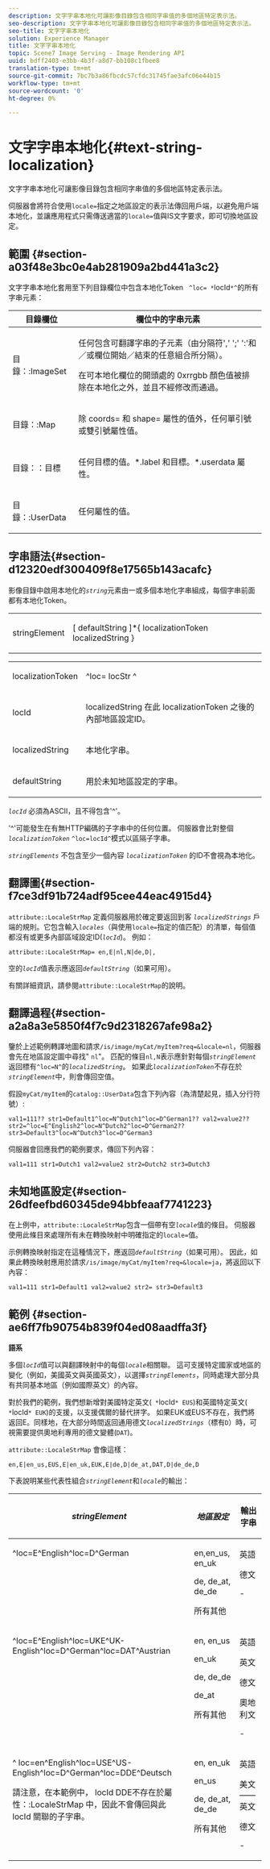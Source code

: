 ```yaml
---
description: 文字字串本地化可讓影像目錄包含相同字串值的多個地區特定表示法。
seo-description: 文字字串本地化可讓影像目錄包含相同字串值的多個地區特定表示法。
seo-title: 文字字串本地化
solution: Experience Manager
title: 文字字串本地化
topic: Scene7 Image Serving - Image Rendering API
uuid: bdff2403-e3bb-4b3f-a8d7-bb108c1fbee8
translation-type: tm+mt
source-git-commit: 7bc7b3a86fbcdc57cfdc31745fae3afc06e44b15
workflow-type: tm+mt
source-wordcount: '0'
ht-degree: 0%

---
```



# 文字字串本地化{#text-string-localization}

文字字串本地化可讓影像目錄包含相同字串值的多個地區特定表示法。

伺服器會將符合使用`locale=`指定之地區設定的表示法傳回用戶端，以避免用戶端本地化，並讓應用程式只需傳送適當的`locale=`值與IS文字要求，即可切換地區設定。

## 範圍 {#section-a03f48e3bc0e4ab281909a2bd441a3c2}

文字字串本地化套用至下列目錄欄位中包含本地化Token ` ^loc= *`locId`*^`的所有字串元素：

<table id="table_83344EFCB5B5418184E0A0B43D0B23F7"> 
 <thead> 
  <tr> 
   <th class="entry"> <b>目錄欄位</b> </th> 
   <th class="entry"> <b>欄位中的字串元素</b> </th> 
  </tr> 
 </thead>
 <tbody> 
  <tr> 
   <td> <p> <span class="codeph"> 目錄：:ImageSet  </span> </p> </td> 
   <td> <p>任何包含可翻譯字串的子元素（由分隔符',' ';' ':'和／或欄位開始／結束的任意組合所分隔）。 </p> <p> 在可本地化欄位的開頭處的<span class="codeph"> 0xrrgbb </span>顏色值被排除在本地化之外，並且不經修改而通過。 </p> </td> 
  </tr> 
  <tr> 
   <td> <p> <span class="codeph"> 目錄：:Map  </span> </p> </td> 
   <td> <p>除<span class="codeph"> coords= </span>和<span class="codeph"> shape= </span>屬性的值外，任何單引號或雙引號屬性值。 </p> </td> 
  </tr> 
  <tr> 
   <td> <p> <span class="codeph"> 目錄：：目標  </span> </p> </td> 
   <td> <p>任何<span class="codeph">目標的值。*.label </span>和<span class="codeph">目標。*.userdata </span>屬性。 </p> </td> 
  </tr> 
  <tr> 
   <td> <p> <span class="codeph"> 目錄：:UserData  </span> </p> </td> 
   <td> <p>任何屬性的值。 </p> </td> 
  </tr> 
 </tbody> 
</table>

## 字串語法{#section-d12320edf300409f8e17565b143acafc}

影像目錄中啟用本地化的&#x200B;*`string`*&#x200B;元素由一或多個本地化字串組成，每個字串前面都有本地化Token。

<table id="simpletable_CEFDAE8395E6493E902D58A7E5A25BC7"> 
 <tr class="strow"> 
  <td class="stentry"> <p> <span class="codeph"> <span class="varname"> stringElement  </span> </span> </p> </td> 
  <td class="stentry"> <p>[ <span class="varname"> defaultString </span>]*{ <span class="varname"> localizationToken </span> <span class="varname"> localizedString </span>} </p> </td> 
 </tr> 
</table>

<table id="simpletable_0A687FA72C4C4C1AAFFCB43143C1AB3B"> 
 <tr class="strow"> 
  <td class="stentry"> <p> <span class="codeph"> <span class="varname"> localizationToken  </span> </span> </p> </td> 
  <td class="stentry"> <p> <span class="codeph"> ^loc=  <span class="varname"> locStr  </span> ^  </span> </p> </td> 
 </tr> 
 <tr class="strow"> 
  <td class="stentry"> <p> <span class="codeph"> <span class="varname"> locId  </span> </span> </p> </td> 
  <td class="stentry"> <p><span class="varname"> localizedString </span>在此<span class="varname"> localizationToken </span>之後的內部地區設定ID。 </p> </td> 
 </tr> 
 <tr class="strow"> 
  <td class="stentry"> <p> <span class="codeph"> <span class="varname"> localizedString  </span> </span> </p> </td> 
  <td class="stentry"> <p>本地化字串。 </p> </td> 
 </tr> 
 <tr class="strow"> 
  <td class="stentry"> <p> <span class="codeph"> <span class="varname"> defaultString  </span> </span> </p> </td> 
  <td class="stentry"> <p>用於未知地區設定的字串。 </p> </td> 
 </tr> 
</table>

*`locId`* 必須為ASCII，且不得包含&#39;^&#39;。

&#39;^&#39;可能發生在有無HTTP編碼的子字串中的任何位置。 伺服器會比對整個&#x200B;*`localizationToken`* `^loc=locId^`模式以區隔子字串。

*`stringElements`* 不包含至少一個內容 *`localizationToken`* 的ID不會視為本地化。

## 翻譯圖{#section-f7ce3df91b724adf95cee44eac4915d4}

`attribute::LocaleStrMap` 定義伺服器用於確定要返回到客 *`localizedStrings`* 戶端的規則。它包含輸入&#x200B;*`locales`*（與使用`locale=`指定的值匹配）的清單，每個值都沒有或更多內部區域設定ID(*`locId`*)。 例如：

`attribute::LocaleStrMap= en,E|nl,N|de,D|,`

空的&#x200B;*`locId`*&#x200B;值表示應返回&#x200B;*`defaultString`*（如果可用）。

有關詳細資訊，請參閱`attribute::LocaleStrMap`的說明。

## 翻譯過程{#section-a2a8a3e5850f4f7c9d2318267afe98a2}

鑒於上述範例轉譯地圖和請求`/is/image/myCat/myItem?req=&locale=nl`，伺服器會先在地區設定圖中尋找&quot; `nl`&quot;。 匹配的條目`nl,N`表示應針對每個&#x200B;*`stringElement`*&#x200B;返回標有`^loc=N^`的&#x200B;*`localizedString`*。 如果此&#x200B;*`localizationToken`*&#x200B;不存在於&#x200B;*`stringElement`*&#x200B;中，則會傳回空值。

假設`myCat/myItem`的`catalog::UserData`包含下列內容（為清楚起見，插入分行符號）:

`val1=111?? str1=Default1^loc=N^Dutch1^loc=D^German1?? val2=value2?? str2=^loc=E^English2^loc=N^Dutch2^loc=D^German2?? str3=Default3^loc=N^Dutch3^loc=D^German3`

伺服器會回應我們的範例要求，傳回下列內容：

`val1=111 str1=Dutch1 val2=value2 str2=Dutch2 str3=Dutch3`

## 未知地區設定{#section-26dfeefbd60345de94bbfeaaf7741223}

在上例中，`attribute::LocaleStrMap`包含一個帶有空&#x200B;*`locale`*&#x200B;值的條目。 伺服器使用此條目來處理所有未在轉換映射中明確指定的`locale=`值。

示例轉換映射指定在這種情況下，應返回&#x200B;*`defaultString`*（如果可用）。 因此，如果此轉換映射應用於請求`/is/image/myCat/myItem?req=&locale=ja`，將返回以下內容：

`val1=111 str1=Default1 val2=value2 str2= str3=Default3`

## 範例 {#section-ae6ff7fb90754b839f04ed08aadffa3f}

**語系**

多個&#x200B;*`locId`*&#x200B;值可以與翻譯映射中的每個&#x200B;*`locale`*&#x200B;相關聯。 這可支援特定國家或地區的變化（例如，美國英文與英國英文），以選擇&#x200B;*`stringElements`*，同時處理大部分具有共同基本地區（例如國際英文）的內容。

對於我們的範例，我們想新增對美國特定英文(` *`locId`* EUS`)和英國特定英文(` *`locId`* EUK`)的支援，以支援偶爾的替代拼字。 如果EUK或EUS不存在，我們將返回E。同樣地，在大部分時間返回通用德文&#x200B;*`localizedStrings`*（標有`D`）時，可視需要提供奧地利專用的德文變體(`DAT`)。

`attribute::LocaleStrMap` 會像這樣：

`en,E|en_us,EUS,E|en_uk,EUK,E|de,D|de_at,DAT,D|de_de,D`

下表說明某些代表性組合&#x200B;*`stringElement`*&#x200B;和&#x200B;*`locale`*&#x200B;的輸出：

<table id="table_A6B67587C5F44B5E9CD0E7ED29A81198"> 
 <thead> 
  <tr> 
   <th class="entry"> <i>stringElement</i> </th> 
   <th class="entry"> <i>地區設定</i> </th> 
   <th class="entry"> <p>輸出字串 </p> </th> 
  </tr> 
 </thead>
 <tbody> 
  <tr valign="top"> 
   <td> <p> <span class="codeph"> ^loc=E^English^loc=D^German  </span> </p> </td> 
   <td> <p> en,en_us, en_uk </p> <p> de, de_at, de_de </p> <p>所有其他 </p> </td> 
   <td> <p>英語 </p> <p>德文 </p> <p>- </p> </td> 
  </tr> 
  <tr valign="top"> 
   <td> <p> <span class="codeph"> ^loc=E^English^loc=UKE^UK-English^loc=D^German^loc=DAT^Austrian  </span> </p> </td> 
   <td> <p> en, en_us </p> <p> en_uk </p> <p> de, de_de </p> <p>de_at </p> <p>所有其他 </p> </td> 
   <td> <p>英語 </p> <p>英文 </p> <p>德文 </p> <p>奧地利文 </p> <p>- </p> </td> 
  </tr> 
  <tr valign="top"> 
   <td> <p> <span class="codeph"> ^ loc=en^English^loc=USE^US-English^loc=D^German^loc=DDE^Deutsch  </span> </p> <p> 請注意，在本範例中，<span class="varname"> locId </span> DDE不存在於<span class="codeph">屬性：:LocaleStrMap </span>中，因此不會傳回與此<span class="varname"> locId </span>關聯的子字串。 </p> </td> 
   <td> <p> en, en_uk </p> <p> en_us </p> <p> de, de_at, de_de </p> <p>所有其他 </p> </td> 
   <td> <p>英語 </p> <p>美文——英文 </p> <p>德文 </p> <p>- </p> </td> 
  </tr> 
 </tbody> 
</table>

